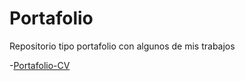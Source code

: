 # Portafolio

Repositorio tipo portafolio con algunos de mis trabajos

-[Portafolio-CV](https://mfdp10.github.io/portafolio-cv/)
